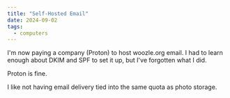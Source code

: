 ```yaml
---
title: "Self-Hosted Email"
date: 2024-09-02
tags:
  - computers
---
```


I'm now paying a company (Proton) to host woozle.org email.
I had to learn enough about DKIM and SPF to set it up,
but I've forgotten what I did.

Proton is fine.

I like not having email delivery tied into the same quota
as photo storage.
